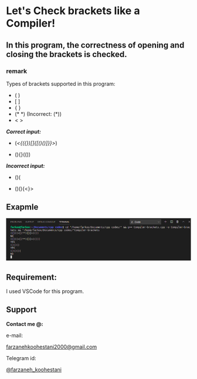 # Let's Check brackets like a Compiler! 

## In this program, the correctness of opening and closing the brackets is checked.

### **remark**

Types of brackets supported in this program:
* ( )
* \[ \]
*  { }
*  (* \*) (Incorrect: (\*))
*  < >


***Correct input:*** 

- (*<{({})[]{[()()]}}>*)

- (){}(())

***Incorrect input:***

- ()(

- ()(){<}>

## Exapmle
<img src="https://github.com/fark00/DS-Arch/blob/master/Compiler-Brackets/run-cb.png">

## Requirement:

I used VSCode for this program. 

## Support

**Contact me @:**

e-mail:

farzanehkoohestani2000@gmail.com

Telegram id:

[@farzaneh_koohestani](https://t.me/farzaneh_koohestani)

